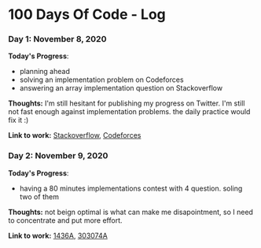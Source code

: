 # 100 Days Of Code - Log

<!-- ### Day 0: February 30, 2016 (Example 1)
##### (delete me or comment me out)

**Today's Progress**: Fixed CSS, worked on canvas functionality for the app.

**Thoughts:** I really struggled with CSS, but, overall, I feel like I am slowly getting better at it. Canvas is still new for me, but I managed to figure out some basic functionality.

**Link to work:** [Calculator App](http://www.example.com)

### Day 0: February 30, 2016 (Example 2)
##### (delete me or comment me out)

**Today's Progress**: Fixed CSS, worked on canvas functionality for the app.

**Thoughts**: I really struggled with CSS, but, overall, I feel like I am slowly getting better at it. Canvas is still new for me, but I managed to figure out some basic functionality.

**Link(s) to work**: [Calculator App](http://www.example.com)


### Day 1: June 27, Monday

**Today's Progress**: I've gone through many exercises on FreeCodeCamp.

**Thoughts** I've recently started coding, and it's a great feeling when I finally solve an algorithm challenge after a lot of attempts and hours spent.

**Link(s) to work**
1. [Find the Longest Word in a String](https://www.freecodecamp.com/challenges/find-the-longest-word-in-a-string)
2. [Title Case a Sentence](https://www.freecodecamp.com/challenges/title-case-a-sentence) -->

 ### Day 1: November 8, 2020

**Today's Progress**: 
+ planning ahead
+ solving an implementation problem on Codeforces
+ answering an array implementation question on Stackoverflow

**Thoughts:** I'm still hesitant for publishing my progress on Twitter. I'm still not fast enough against implementation problems. the daily practice would fix it :)

**Link to work:** [Stackoverflow](https://stackoverflow.com/a/64740870/13722628), [Codeforces](https://codeforces.com/contest/1419/submission/97954300)

 ### Day 2: November 9, 2020

**Today's Progress**: 
+ having a 80 minutes implementations contest with 4 question. soling two of them

**Thoughts:** not beign optimal is what can make me disapointment, so I need to concentrate and put more effort.

**Link to work:** [1436A](https://codeforces.com/contest/1436/submission/97994074), [303074A](https://codeforces.com/gym/303074/submission/98018939)
